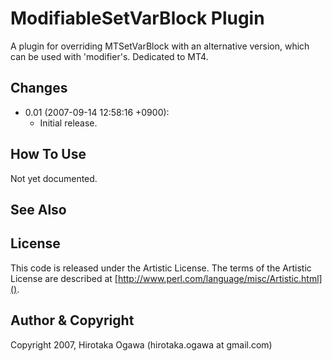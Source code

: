 # ModifiableSetVarBlock Plugin

A plugin for overriding MTSetVarBlock with an alternative version, which can be used with 'modifier's. Dedicated to MT4.

## Changes

 * 0.01 (2007-09-14 12:58:16 +0900):
   * Initial release.

## How To Use

Not yet documented.

## See Also

## License

This code is released under the Artistic License. The terms of the Artistic License are described at [http://www.perl.com/language/misc/Artistic.html]().

## Author & Copyright

Copyright 2007, Hirotaka Ogawa (hirotaka.ogawa at gmail.com)
